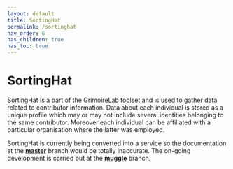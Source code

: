 ```yaml
---
layout: default
title: SortingHat
permalink: /sortinghat
nav_order: 6
has_children: true
has_toc: true
---
```


# SortingHat

[SortingHat](https://github.com/chaoss/grimoirelab-sortinghat/tree/muggle) is a
part of the GrimoireLab toolset and is used to gather data related to
contributor information. Data about each individual is stored as a unique
profile which may or may not include several identities belonging to the same
contributor. Moreover each individual can be affiliated with a particular
organisation where the latter was employed.

SortingHat is currently being converted into a service so the documentation at
the **[master](https://github.com/chaoss/grimoirelab-sortinghat)** branch would
be totally inaccurate. The on-going development is carried out at the
**[muggle](https://github.com/chaoss/grimoirelab-sortinghat/tree/muggle)**
branch.